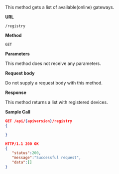 This method gets a list of available(online) gateways.

**URL**

`/registry`

**Method**

`GET`

**Parameters**

This method does not receive any parameters.

**Request body**

Do not supply a request body with this method.

**Response**

This method returns a list with registered devices.

**Sample Call**

```json
GET /api/{apiversion}/registry
{

}

HTTP/1.1 200 OK
{  
   "status":200,
   "message":"Successful request",
   "data":[]
}
```
